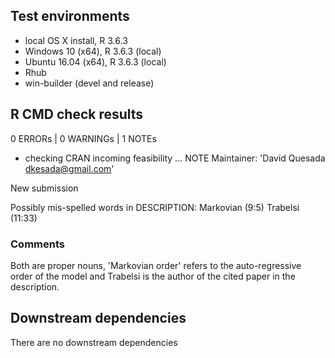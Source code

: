 ## Test environments
* local OS X install, R 3.6.3
* Windows 10 (x64), R 3.6.3 (local)
* Ubuntu 16.04 (x64), R 3.6.3 (local)
* Rhub
* win-builder (devel and release)

## R CMD check results
0 ERRORs | 0 WARNINGs | 1 NOTEs

* checking CRAN incoming feasibility ... NOTE
Maintainer: 'David Quesada <dkesada@gmail.com>'

New submission

Possibly mis-spelled words in DESCRIPTION:
  Markovian (9:5)
  Trabelsi (11:33)

### Comments
Both are proper nouns, 'Markovian order' refers to the auto-regressive order of the model and Trabelsi is the author of the cited paper in the description.

## Downstream dependencies
There are no downstream dependencies
